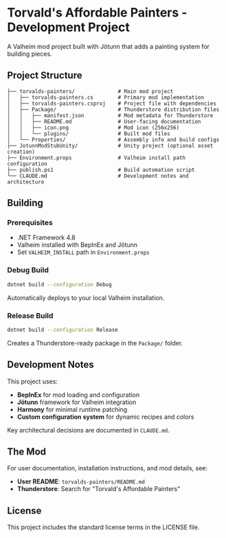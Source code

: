 # Torvald's Affordable Painters - Development Project

A Valheim mod project built with Jötunn that adds a painting system for building pieces.

## Project Structure

```
├── torvalds-painters/              # Main mod project
│   ├── torvalds-painters.cs        # Primary mod implementation
│   ├── torvalds-painters.csproj    # Project file with dependencies
│   ├── Package/                    # Thunderstore distribution files
│   │   ├── manifest.json           # Mod metadata for Thunderstore
│   │   ├── README.md               # User-facing documentation
│   │   ├── icon.png                # Mod icon (256x256)
│   │   └── plugins/                # Built mod files
│   └── Properties/                 # Assembly info and build configs
├── JotunnModStubUnity/             # Unity project (optional asset creation)
├── Environment.props               # Valheim install path configuration
├── publish.ps1                     # Build automation script
└── CLAUDE.md                       # Development notes and architecture
```

## Building

### Prerequisites
- .NET Framework 4.8
- Valheim installed with BepInEx and Jötunn
- Set `VALHEIM_INSTALL` path in `Environment.props`

### Debug Build
```bash
dotnet build --configuration Debug
```
Automatically deploys to your local Valheim installation.

### Release Build
```bash
dotnet build --configuration Release
```
Creates a Thunderstore-ready package in the `Package/` folder.

## Development Notes

This project uses:
- **BepInEx** for mod loading and configuration
- **Jötunn** framework for Valheim integration
- **Harmony** for minimal runtime patching
- **Custom configuration system** for dynamic recipes and colors

Key architectural decisions are documented in `CLAUDE.md`.

## The Mod

For user documentation, installation instructions, and mod details, see:
- **User README**: `torvalds-painters/README.md` 
- **Thunderstore**: Search for "Torvald's Affordable Painters"

## License

This project includes the standard license terms in the LICENSE file.